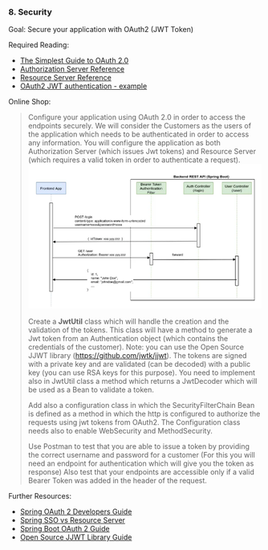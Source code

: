 ### 8. Security

Goal: Secure your application with OAuth2 (JWT Token)

Required Reading:

- [The Simplest Guide to OAuth 2.0](https://medium.com/@darutk/the-simplest-guide-to-oauth-2-0-8c71bd9a15bb)
- [Authorization Server Reference](https://www.appsdeveloperblog.com/spring-authorization-server-tutorial/)
- [Resource Server Reference](https://www.baeldung.com/spring-security-oauth-resource-server)
- [OAuth2 JWT authentication - example](https://medium.com/swlh/stateless-jwt-authentication-with-spring-boot-a-better-approach-1f5dbae6c30f)

Online Shop:

> Configure your application using OAuth 2.0 in order to access the endpoints securely. We will consider the Customers as the users of the application which needs to be authenticated in order to access any information. 
> You will configure the application as both Authorization Server (which issues Jwt tokens) and Resource Server (which requires a valid token in order to authenticate a request). 
> ![Security flow](https://raw.githubusercontent.com/msg-CareerPaths/spring-training/career-start-2023/diagrams/security.png "Security flow")
> 
> Create a **JwtUtil** class which will handle the creation and the validation of the tokens. 
> This class will have a method to generate a Jwt token from an Authentication object (which contains the credentials of the customer). Note: you can use the Open Source JJWT library (https://github.com/jwtk/jjwt).
> The tokens are signed with a private key and are validated (can be decoded) with a public key (you can use RSA keys for this purpose).
> You need to implement also in JwtUtil class a method which returns a JwtDecoder which will be used as a Bean to validate a token.
> 
> Add also a configuration class in which the SecurityFilterChain Bean is defined as a method in which the http is configured to authorize the requests using jwt tokens from OAuth2. The Configuration class needs also to enable WebSecurity and MethodSecurity.
> 
> Use Postman to test that you are able to issue a token by providing the correct username and password for a customer (For this you will need an endpoint for authentication which will give you the token as response)
> Also test that your endpoints are accessible only if a valid Bearer Token was added in the header of the request. 
>

Further Resources:

- [Spring OAuth 2 Developers Guide](https://projects.spring.io/spring-security-oauth/docs/oauth2.html)
- [Spring SSO vs Resource Server](https://www.baeldung.com/spring-security-oauth2-enable-resource-server-vs-enable-oauth2-sso)
- [Spring Boot OAuth 2 Guide](https://spring.io/guides/tutorials/spring-boot-oauth2/)
- [Open Source JJWT Library Guide](https://www.baeldung.com/java-json-web-tokens-jjwt)